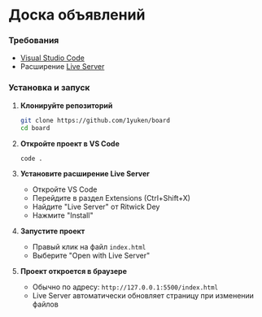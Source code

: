 # Доска объявлений

### Требования

- [Visual Studio Code](https://code.visualstudio.com/)
- Расширение [Live Server](https://marketplace.visualstudio.com/items?itemName=ritwickdey.LiveServer)

### Установка и запуск

1. **Клонируйте репозиторий**

   ```bash
   git clone https://github.com/1yuken/board
   cd board
   ```

2. **Откройте проект в VS Code**

   ```bash
   code .
   ```

3. **Установите расширение Live Server**

   - Откройте VS Code
   - Перейдите в раздел Extensions (Ctrl+Shift+X)
   - Найдите "Live Server" от Ritwick Dey
   - Нажмите "Install"

4. **Запустите проект**

   - Правый клик на файл `index.html`
   - Выберите "Open with Live Server"

5. **Проект откроется в браузере**
   - Обычно по адресу: `http://127.0.0.1:5500/index.html`
   - Live Server автоматически обновляет страницу при изменении файлов
